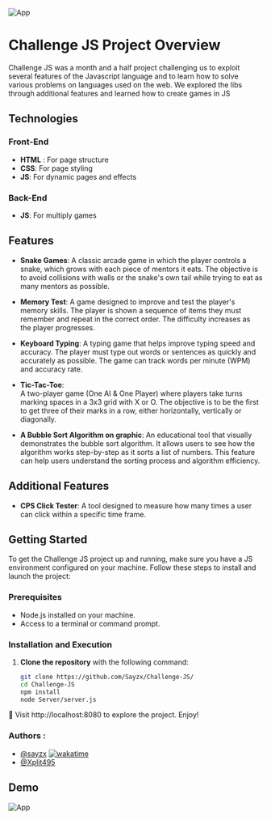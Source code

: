 

![App](https://media.discordapp.net/attachments/1235943740385001532/1248997608903675924/LANGUES.png?ex=6665b32b&is=666461ab&hm=c89588e45a2a9b17db1e3ab2eb8d83ee639af5155fbdf6107698f85c6d9b4f5c&=&format=webp&quality=lossless&width=1440&height=466)
# Challenge JS Project Overview

Challenge JS was a month and a half project challenging us to exploit several features of the Javascript language and to learn how to solve various problems on languages ​​used on the web. We explored the libs through additional features and learned how to create games in JS

## Technologies

### Front-End

- **HTML** : For page structure
- **CSS**: For page styling
- **JS**: For dynamic pages and effects

### Back-End

- **JS**: For multiply games

## Features

- **Snake Games**:  A classic arcade game in which the player controls a snake, which grows with each piece of mentors it eats. The objective is to avoid collisions with walls or the snake's own tail while trying to eat as many mentors as possible.

- **Memory Test**:  A game designed to improve and test the player's memory skills. The player is shown a sequence of items they must remember and repeat in the correct order. The difficulty increases as the player progresses.

- **Keyboard Typing**: A typing game that helps improve typing speed and accuracy. The player must type out words or sentences as quickly and accurately as possible. The game can track words per minute (WPM) and accuracy rate.

- **Tic-Tac-Toe**:  
A two-player game (One AI & One Player) where players take turns marking spaces in a 3x3 grid with X or O. The objective is to be the first to get three of their marks in a row, either horizontally, vertically or diagonally.

- **A Bubble Sort Algorithm on graphic**:  An educational tool that visually demonstrates the bubble sort algorithm. It allows users to see how the algorithm works step-by-step as it sorts a list of numbers. This feature can help users understand the sorting process and algorithm efficiency.



## Additional Features

- **CPS Click Tester**: A tool designed to measure how many times a user can click within a specific time frame.

## Getting Started


To get the Challenge JS project up and running, make sure you have a JS environment configured on your machine. Follow these steps to install and launch the project:

### Prerequisites

- Node.js installed on your machine.
- Access to a terminal or command prompt.

### Installation and Execution

1. **Clone the repository** with the following command:

   ```bash
   git clone https://github.com/Sayzx/Challenge-JS/
   cd Challenge-JS
   npm install
   node Server/server.js
   ```

👏 Visit http://localhost:8080 to explore the project. Enjoy!

### Authors : 

- [@sayzx](https://www.github.com/sayzx) [![wakatime](https://wakatime.com/badge/user/018d13a0-dea5-424f-9eef-3afdc71ebf87/project/018dacdc-1ebd-4c10-a5d7-2c183e8952c0.svg)](https://wakatime.com/badge/user/018d13a0-dea5-424f-9eef-3afdc71ebf87/project/018dacdc-1ebd-4c10-a5d7-2c183e8952c0)
- [@Xplit495](https://www.github.com/Xplit495)

## Demo





![App](https://media.discordapp.net/attachments/1235943740385001532/1248999126406795324/image.png?ex=6665b495&is=66646315&hm=4fe881e248f9dafbe9e4e646ab88a1f0d608b9718cb2253b8c619f3035831000&=&format=webp&quality=lossless&width=1336&height=671)



